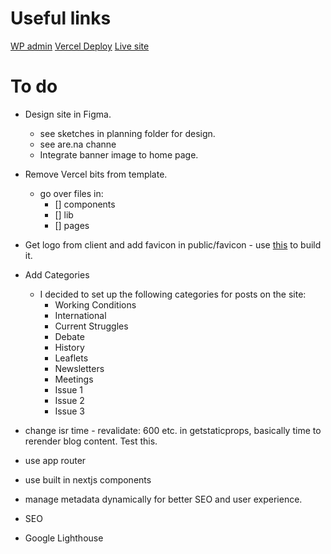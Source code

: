 # Useful links

[WP admin](https://vitalsignsmagcontenteditor.in/wp-admin)
[Vercel Deploy](https://vercel.com/jones58s-projects/vital-signs/settings/domains)
[Live site](https://www.vitalsignsmag.org/)

# To do

- Design site in Figma.

  - see sketches in planning folder for design.
  - see are.na channe
  - Integrate banner image to home page.

- Remove Vercel bits from template.

  - go over files in:
    - [] components
    - [] lib
    - [] pages

- Get logo from client and add favicon in public/favicon - use [this](https://frontendmasters.com/blog/how-to-favicon-in-2024/) to build it.

- Add Categories

  - I decided to set up the following categories for posts on the site:
    - Working Conditions
    - International
    - Current Struggles
    - Debate
    - History
    - Leaflets
    - Newsletters
    - Meetings
    - Issue 1
    - Issue 2
    - Issue 3

- change isr time - revalidate: 600 etc. in getstaticprops, basically time to rerender blog content. Test this.

- use app router

- use built in nextjs components

- manage metadata dynamically for better SEO and user experience.

- SEO

- Google Lighthouse
